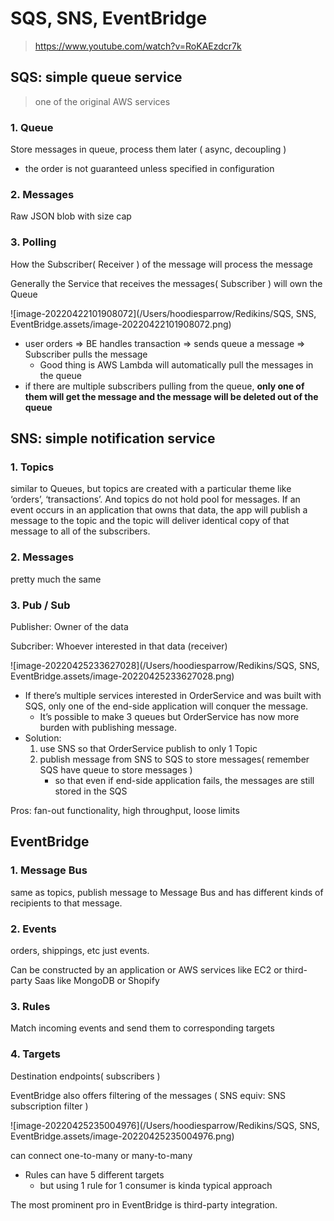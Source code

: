 # SQS, SNS, EventBridge

> https://www.youtube.com/watch?v=RoKAEzdcr7k

## SQS: simple queue service

> one of the original AWS services

### 1. Queue

Store messages in queue, process them later ( async, decoupling )

- the order is not guaranteed unless specified in configuration



### 2. Messages

Raw JSON blob with size cap



### 3. Polling

How the Subscriber( Receiver ) of the message will process the message

Generally the Service that receives the messages( Subscriber ) will own the Queue



![image-20220422101908072](/Users/hoodiesparrow/Redikins/SQS, SNS, EventBridge.assets/image-20220422101908072.png)

- user orders => BE handles transaction => sends queue a message => Subscriber pulls the message
  - Good thing is AWS Lambda will automatically pull the messages in the queue
- if there are multiple subscribers pulling from the queue, **only one of them will get the message and the message will be deleted out of the queue**



## SNS: simple notification service

### 1. Topics

similar to Queues, but topics are created with a particular theme like ‘orders’, ‘transactions’. And topics do not hold pool for messages. If an event occurs in an application that owns that data, the app will publish a message to the topic and the topic will deliver identical copy of that message to all of the subscribers.



### 2. Messages

pretty much the same



### 3. Pub / Sub

Publisher: Owner of the data

Subcriber: Whoever interested in that data (receiver)

![image-20220425233627028](/Users/hoodiesparrow/Redikins/SQS, SNS, EventBridge.assets/image-20220425233627028.png)

- If there’s multiple services interested in OrderService and was built with SQS, only one of the end-side application will conquer the message.
  - It’s possible to make 3 queues but OrderService has now more burden with publishing message.
- Solution: 
  1. use SNS so that OrderService publish to only 1 Topic
  2. publish message from SNS to SQS to store messages( remember SQS have queue to store messages )
     - so that even if end-side application fails, the messages are still stored in the SQS

Pros: fan-out functionality, high throughput, loose limits



## EventBridge

### 1. Message Bus

same as topics, publish message to Message Bus and has different kinds of recipients to that message.



### 2. Events

orders, shippings, etc just events.

Can be constructed by an application or AWS services like EC2 or third-party Saas like MongoDB or Shopify



### 3. Rules

Match incoming events and send them to corresponding targets



### 4. Targets

Destination endpoints( subscribers )



EventBridge also offers filtering of the messages ( SNS equiv: SNS subscription filter )



![image-20220425235004976](/Users/hoodiesparrow/Redikins/SQS, SNS, EventBridge.assets/image-20220425235004976.png)

can connect one-to-many or many-to-many

- Rules can have 5 different targets
  - but using 1 rule for 1 consumer is kinda typical approach

The most prominent pro in EventBridge is third-party integration.